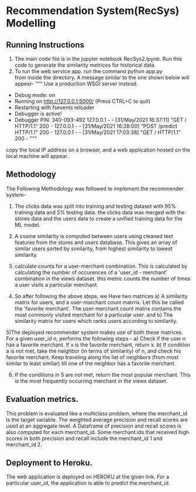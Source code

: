 # Recommendation System(RecSys) Modelling

## Running Instructions
1) The main code file is in the jupyter notebook RecSys2.ipynb. Run this
code to generate the similarity metrices for historical data.
2) To run the web service app. run the command
python app.py  
from inside the directory. A  message similar to the one shown below will appear- 
"""
   Use a production WSGI server instead.
 * Debug mode: on
 * Running on http://127.0.0.1:5000/ (Press CTRL+C to quit)
 * Restarting with fsevents reloader
 * Debugger is active!
 * Debugger PIN: 340-093-492
127.0.0.1 - - [31/May/2021 16:37:11] "GET / HTTP/1.1" 200 -
127.0.0.1 - - [31/May/2021 16:38:00] "POST /predict HTTP/1.1" 200 -
127.0.0.1 - - [31/May/2021 17:03:38] "GET / HTTP/1.1" 200 -
"""

copy the  local IP address on a browser, and a web application hosted on the local machine will appear. 




## Methodology
The Following Methodology was followed to implement the recommender system-

1) The clicks data was split into training and testing dataset with 95% training data and 5% testing data.
the clicks data was merged with the stores data and the users data to create a unified training data
for the ML model.

2) A cosine similarity is computed between users using cleaned text features from the stores and users database. This gives an array of similar users sorted by similarity, from highest similarity to lowest similarity.

3) calculate counts for a user-merchant combination. This is calculated by calculating the number of occurences of a 'user_id - merchant' combination in the views dataset. this metric counts the number of times a user visits a particular merchant. 

4) So after following the above steps, we Have two matrices a) A similarity matrix for users, and a user-marchant count matrrix. Let this be called the 'favorite merchant'. The user-merchant count matrix contains the most commonly visited merchant for a particular user. and b) The similarity matrix for users which ranks users according to similarity.


5)The deployed recommender system makes use of both these matrices. For a given user_id n, performs the following steps - 
a) Check if the user n has a favorite merchant. If x is the favorite merchant, return x.
b) If condition a is not met, take the neighbor (in terms of similarity) of n, and check his favorite merchant. Keep traveling 
along the list of neighbors (from most similar to least similar) till one
of the neighbor has a favorite merchant.

6) If the conditions in 5 are not met, return the most popular merchant. This is the most frequently occurring merchant in the views dataset.

## Evaluation metrics.
This problem is evaluated like a multiclass problem, where the merchant_id is the target variable. The weighted average precision and recall scores are used at an aggregate level. 
A Dataframe of precision and recall scores is also computed for each merchant_id. Some merchant ids that received high scores in both  precision and recall include the merchant_id 1 and merchant_id 2. 


## Deployment to Heroku.
The web application is deployed on HEROKU at the given link. For a particular user_id, the application is able to predict the 
merchant_id. 






